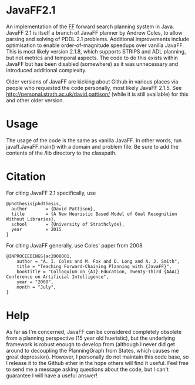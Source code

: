 # JavaFF2.1
An implementation of the [FF](http://www.loria.fr/~hoffmanj/ff.html) forward search planning system in Java. JavaFF 2.1 is itself a branch of JavaFF planner by Andrew Coles, to allow parsing and solving of PDDL 2.1 problems. Additional improvements include optimisation to enable order-of-magnitude speedups over vanilla JavaFF. This is most likely version 2.1.8, which supports STRIPS and ADL planning, but not metrics and temporal aspects. The code to do this exists within JavaFF but has been disabled (somewhere) as it was unnecessary and introduced additional complexity. 

Older versions of JavaFF are kicking about Github in various places via people who requested the code personally, most likely JavaFF 2.1.5. See http://personal.strath.ac.uk/david.pattison/ (while it is still available) for this and other older version.

# Usage
The usage of the code is the same as vanilla JavaFF. In other words, run javaff.JavaFF.main() with a domain and problem file.  Be sure to add the contents of the /lib directory to the classpath.

# Citation

For citing JavaFF 2.1 specifically, use 

```
@phdthesis{phdthesis,
  author       = {David Pattison}, 
  title        = {A New Heuristic Based Model of Goal Recognition Without Libraries},
  school       = {University of Strathclyde},
  year         = 2015
}
```

For citing JavaFF generally, use Coles' paper from 2008

```
@INPROCEEDINGS{ac2008001,
	author = "A. I. Coles and M. Fox and D. Long and A. J. Smith",
	title = "Teaching Forward-Chaining Planning with {JavaFF}",
	booktitle = "Colloquium on {AI} Education, Twenty-Third {AAAI} Conference on Artificial Intelligence",
	year = "2008",
	month = "July",
}
```



# Help
As far as I'm concerned, JavaFF can be considered completely obsolete from a planning perspective (15 year old hueristic), but the underlying framework is robust enough to develop from (although I never did get around to decoupling the PlanningGraph from States, which causes me great depression). However, I personally do not maintain this code base, so I release it to the Github ether in the hope others will find it useful. Feel free to send me a message asking questions about the code, but I can't guarantee I will have a useful answer!
